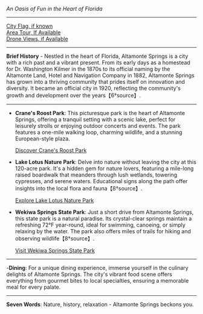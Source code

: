 *An Oasis of Fun in the Heart of Florida*

---

[City Flag, if known](https://www.google.com/search?tbm=isch&q=Altamonte+Springs+Flag+Picture)  
[Area Tour, If Available](https://www.youtube.com/results?search_query=Altamonte+Springs+FL+4k+tour)  
[Drone Views, if Available](https://www.youtube.com/results?search_query=Altamonte+Springs+FL+4k+drone)

---

**Brief History** - Nestled in the heart of Florida, Altamonte Springs is a city with a rich past and a vibrant present. From its early days as a homestead for Dr. Washington Kilmer in the 1870s to its official naming by the Altamonte Land, Hotel and Navigation Company in 1882, Altamonte Springs has grown into a thriving community that prides itself on innovation and diversity. It became an official city in 1920, reflecting the community's growth and development over the years【6†source】.

---

- **Crane's Roost Park**: This picturesque park is the heart of Altamonte Springs, offering a tranquil setting with a scenic lake, perfect for leisurely strolls or enjoying outdoor concerts and events. The park features a one-mile walking loop, charming wildlife, and a stunning European-style plaza.

  [Discover Crane's Roost Park](https://www.youtube.com/results?search_query=Altamonte+Springs+Crane's+Roost+Park)

- **Lake Lotus Nature Park**: Delve into nature without leaving the city at this 120-acre park. It's a hidden gem for nature lovers, featuring a mile-long raised boardwalk that meanders through lush wetlands, towering cypresses, and serene waters. Educational signs along the path offer insights into the local flora and fauna【8†source】.

  [Explore Lake Lotus Nature Park](https://www.youtube.com/results?search_query=Altamonte+Springs+Lake+Lotus+Park)

- **Wekiwa Springs State Park**: Just a short drive from Altamonte Springs, this state park is a natural paradise. Its crystal-clear springs maintain a refreshing 72°F year-round, ideal for swimming, canoeing, or simply relaxing by the water. The park also offers miles of trails for hiking and observing wildlife【8†source】.

  [Visit Wekiwa Springs State Park](https://www.youtube.com/results?search_query=Altamonte+Springs+Wekiwa+Springs+State+Park)

---

-**Dining**: For a unique dining experience, immerse yourself in the culinary delights of Altamonte Springs. The city's vibrant food scene offers everything from gourmet bites to local specialties, ensuring a memorable meal for every palate.

---

**Seven Words**: Nature, history, relaxation - Altamonte Springs beckons you.